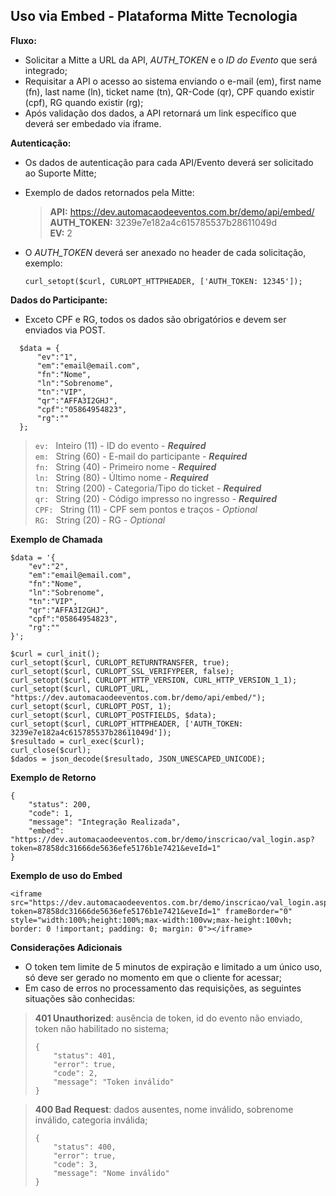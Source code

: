 Uso via Embed - Plataforma Mitte Tecnologia
-----------------

**Fluxo:**
 - Solicitar a Mitte a URL da API, *AUTH_TOKEN* e o *ID do Evento* que será integrado;
 - Requisitar a API o acesso ao sistema enviando o e-mail (em), first name (fn), last name (ln), ticket name (tn), QR-Code (qr), CPF quando existir (cpf), RG quando existir (rg);
 - Após validação dos dados, a API retornará um link específico que deverá ser embedado via iframe. 


**Autenticação:**
 - Os dados de autenticação para cada API/Evento deverá ser solicitado ao Suporte Mitte; 
 - Exemplo de dados retornados pela Mitte:
   
   > **API:** https://dev.automacaodeeventos.com.br/demo/api/embed/  
   > **AUTH_TOKEN:** 3239e7e182a4c615785537b28611049d  
   > **EV:** 2
 - O *AUTH_TOKEN* deverá ser anexado no header de cada solicitação, exemplo:

    ```curl_setopt($curl, CURLOPT_HTTPHEADER, ['AUTH_TOKEN: 12345']);```

**Dados do Participante:**
  - Exceto CPF e RG, todos os dados são obrigatórios e devem ser enviados via POST.
  ``` 
    $data = {
    	"ev":"1",
    	"em":"email@email.com",
    	"fn":"Nome",
    	"ln":"Sobrenome",
    	"tn":"VIP",
    	"qr":"AFFA3I2GHJ",
    	"cpf":"05864954823",
    	"rg":""
    };
  ```
     
  >  `ev: ` Inteiro (11) - ID do evento - ***Required***  
  >  `em: ` String (60) - E-mail do participante - ***Required***  
  >  `fn: ` String (40) - Primeiro nome - ***Required***  
  >  `ln: ` String (80) - Último nome  - ***Required***  
  >  `tn: ` String (200) - Categoria/Tipo do ticket - ***Required***  
  >  `qr: ` String (20) - Código impresso no ingresso - ***Required***  
  >  `CPF: ` String (11) - CPF sem pontos e traços - *Optional*  
  >  `RG: ` String (20) - RG - *Optional* 

**Exemplo de Chamada** 

    $data = '{
    	"ev":"2",
    	"em":"email@email.com",
    	"fn":"Nome",
    	"ln":"Sobrenome",
    	"tn":"VIP",
    	"qr":"AFFA3I2GHJ",
    	"cpf":"05864954823",
    	"rg":""
    }';
    
    $curl = curl_init();
    curl_setopt($curl, CURLOPT_RETURNTRANSFER, true);
    curl_setopt($curl, CURLOPT_SSL_VERIFYPEER, false);
    curl_setopt($curl, CURLOPT_HTTP_VERSION, CURL_HTTP_VERSION_1_1);
    curl_setopt($curl, CURLOPT_URL, "https://dev.automacaodeeventos.com.br/demo/api/embed/");
    curl_setopt($curl, CURLOPT_POST, 1);
    curl_setopt($curl, CURLOPT_POSTFIELDS, $data);
    curl_setopt($curl, CURLOPT_HTTPHEADER, ['AUTH_TOKEN: 3239e7e182a4c615785537b28611049d']);
    $resultado = curl_exec($curl);
    curl_close($curl);
    $dados = json_decode($resultado, JSON_UNESCAPED_UNICODE);

**Exemplo de Retorno** 

    {
        "status": 200,
        "code": 1,
        "message": "Integração Realizada",
        "embed": "https://dev.automacaodeeventos.com.br/demo/inscricao/val_login.asp?token=87858dc31666de5636efe5176b1e7421&eveId=1"
    }

**Exemplo de uso do Embed** 

    <iframe src="https://dev.automacaodeeventos.com.br/demo/inscricao/val_login.asp?token=87858dc31666de5636efe5176b1e7421&eveId=1" frameBorder="0" style="width:100%;height:100%;max-width:100vw;max-height:100vh; border: 0 !important; padding: 0; margin: 0"></iframe>

**Considerações Adicionais**

 - O token tem limite de 5 minutos de expiração e limitado a um único uso, só deve ser gerado no momento em que o cliente for acessar;
 - Em caso de erros no processamento das requisições, as seguintes situações são conhecidas:  

> **401 Unauthorized**: ausência de token, id do evento não enviado, token não habilitado no sistema; 
> 
>     {
>         "status": 401,
>         "error": true,
>         "code": 2,
>         "message": "Token inválido"
>     }

> **400 Bad Request**: dados ausentes, nome inválido, sobrenome inválido, categoria inválida; 
> 
> 
>     {
>         "status": 400,
>         "error": true,
>         "code": 3,
>         "message": "Nome inválido"
>     }

